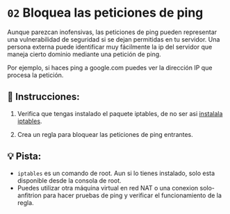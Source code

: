# `02` Bloquea las peticiones de ping

Aunque parezcan inofensivas, las peticiones de ping pueden representar una vulnerabilidad de seguridad si se dejan permitidas en tu servidor. Una persona externa puede identificar muy fácilmente la ip del servidor que maneja cierto dominio mediante una petición de ping.

Por ejemplo, si haces ping a google.com puedes ver la dirección IP que procesa la petición.

## 📝 Instrucciones:

1. Verifica que tengas instalado el paquete iptables, de no ser asi [instalala iptables](https://4geeks.com/es/lesson/intro-a-seguridad-de-linux#instalacion-de-iptables).

2. Crea un regla para bloquear las peticiones de ping entrantes.

## 💡 Pista:

- `iptables` es un comando de root. Aun si lo tienes instalado, solo esta disponible desde la consola de root.
- Puedes utilizar otra máquina virtual en red NAT o una conexion solo-anfitrion para hacer pruebas de ping y verificar el funcionamiento de la regla.
